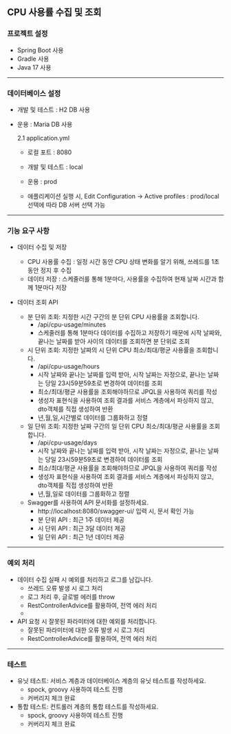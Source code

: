 ## CPU 사용률 수집 및 조회

### 프로젝트 설정 ###
- Spring Boot 사용
- Gradle 사용
- Java 17 사용
---

### 데이터베이스 설정 ###
- 개발 및 테스트 : H2 DB 사용
- 운용 : Maria DB 사용
  
  2.1 application.yml
  - 로컬 포트 : 8080
  - 개발 및 테스트 : local
  - 운용 : prod
  
  - 애플리케이션 실행 시, Edit Configuration -> Active profiles : prod/local 선택에 따라
DB 서버 선택 가능
---
### 기능 요구 사항 ###
- 데이터 수집 및 저장
  - CPU 사용률 수집 : 일정 시간 동안 CPU 상태 변화를 알기 위해, 쓰레드를 1초동안 정지 후 수집 
  - 데이터 저장 : 스케줄러를 통해 1분마다, 사용률을 수집하여 현재 날짜 시간과 함께 1분마다 저장

- 데이터 조회 API
  - 분 단위 조회: 지정한 시간 구간의 분 단위 CPU 사용률을 조회합니다.
    - /api/cpu-usage/minutes   
    - 스케줄러를 통해 1분마다 데이터를 수집하고 저장하기 때문에 시작 날짜와, 끝나는 날짜를 받아 사이의 데이터를 조회하면 분 단위로 조회
  - 시 단위 조회: 지정한 날짜의 시 단위 CPU 최소/최대/평균 사용률을 조회합니다.
    - /api/cpu-usage/hours
    - 시작 날짜와 끝나는 날짜를 입력 받아, 시작 날짜는 자정으로, 끝나는 날짜는 당일 23시59분59초로 변경하여 데이터를 조회
    - 최소/최대/평균 사용률을 조회해야하므로 JPQL을 사용하여 쿼리를 작성
    - 생성자 표현식을 사용하여 조회 결과를 서비스 계층에서 파싱하지 않고, dto객체를 직접 생성하여 반환
    - 년,월,일,시간별로 데이터를 그룹화하고 정렬
  - 일 단위 조회: 지정한 날짜 구간의 일 단위 CPU 최소/최대/평균 사용률을 조회합니다.
    - /api/cpu-usage/days  
    - 시작 날짜와 끝나는 날짜를 입력 받아, 시작 날짜는 자정으로, 끝나는 날짜는 당일 23시59분59초로 변경하여 데이터를 조회
    - 최소/최대/평균 사용률을 조회해야하므로 JPQL을 사용하여 쿼리를 작성
    - 생성자 표현식을 사용하여 조회 결과를 서비스 계층에서 파싱하지 않고, dto객체를 직접 생성하여 반환
    - 년,월,일로 데이터를 그룹화하고 정렬
  - Swagger를 사용하여 API 문서화를 설정하세요.
    - http://localhost:8080/swagger-ui/ 입력 시, 문서 확인 가능
    - 분 단위 API : 최근 1주 데이터 제공
    - 시 단위 API : 최근 3달 데이터 제공
    - 일 단위 API : 최근 1년 데이터 제공
---
### 예외 처리 ###
- 데이터 수집 실패 시 예외를 처리하고 로그를 남깁니다.
  - 쓰레드 오류 발생 시 로그 처리
  - 로그 처리 후, 글로벌 에러를 throw
  - RestControllerAdvice를 활용하여, 전역 에러 처리
  - 
- API 요청 시 잘못된 파라미터에 대한 예외를 처리합니다.
  - 잘못된 파라미터에 대한 오류 발생 시 로그 처리
  - RestControllerAdvice를 활용하여, 전역 에러 처리
---
### 테스트 ###
- 유닛 테스트: 서비스 계층과 데이터베이스 계층의 유닛 테스트를 작성하세요.
  - spock, groovy 사용하여 테스트 진행
  - 커버리지 체크 완료
- 통합 테스트: 컨트롤러 계층의 통합 테스트를 작성하세요.
  - spock, groovy 사용하여 테스트 진행
  - 커버리지 체크 완료

